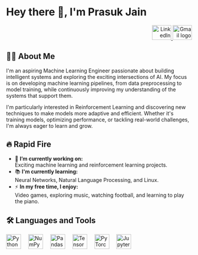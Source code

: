 # Hey there 👋, I'm Prasuk Jain

<div align="right">
  <a href="https://www.linkedin.com/in/newblathe" target="_blank">
    <img src="https://raw.githubusercontent.com/maurodesouza/profile-readme-generator/master/src/assets/icons/social/linkedin/default.svg" width="52" height="40" alt="LinkedIn logo" />
  </a>
  <a href="mailto:jainprasuklm10@gmail.com">
    <img src="https://raw.githubusercontent.com/maurodesouza/profile-readme-generator/master/src/assets/icons/social/gmail/default.svg" width="52" height="40" alt="Gmail logo" />
  </a>
</div>

## 👩‍💻 About Me

I'm an aspiring Machine Learning Engineer passionate about building intelligent systems and exploring the exciting intersections of AI. My focus is on developing machine learning pipelines, from data preprocessing to model training, while continuously improving my understanding of the systems that support them.

I'm particularly interested in Reinforcement Learning and discovering new techniques to make models more adaptive and efficient. Whether it's training models, optimizing performance, or tackling real-world challenges, I'm always eager to learn and grow.
## 🔥 Rapid Fire

- 🔭 **I’m currently working on:**  
  Exciting machine learning and reinforcement learning projects.  
- 📚 **I'm currently learning:**  
  Neural Networks, Natural Language Processing, and Linux.  
- ⚡ **In my free time, I enjoy:**  
  Video games, exploring music, watching football, and learning to play the piano.
  

## 🛠 Languages and Tools

<div>
  <img src="https://cdn.jsdelivr.net/gh/devicons/devicon/icons/python/python-original.svg" height="40" alt="Python logo" />
  <img width="12" />
  <img src="https://cdn.jsdelivr.net/gh/devicons/devicon/icons/numpy/numpy-original.svg" height="40" alt="NumPy logo" />
  <img width="12" />
  <img src="https://cdn.jsdelivr.net/gh/devicons/devicon/icons/pandas/pandas-original.svg" height="40" alt="Pandas logo" />
  <img width="12" />
  <img src="https://cdn.jsdelivr.net/gh/devicons/devicon/icons/tensorflow/tensorflow-original.svg" height="40" alt="TensorFlow logo" />
  <img width="12" />
  <img src="https://cdn.jsdelivr.net/gh/devicons/devicon/icons/pytorch/pytorch-original.svg" height="40" alt="PyTorch logo" />
  <img width="12" />
  <img src="https://cdn.jsdelivr.net/gh/devicons/devicon/icons/jupyter/jupyter-original.svg" height="40" alt="Jupyter logo" />
</div>
